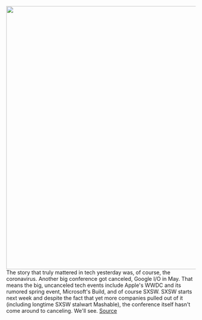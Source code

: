 <img src='https://cdn.vox-cdn.com/thumbor/41zwIj3KEaUEjfUkN0-ATALyS1g=/0x0:2040x1360/1200x800/filters:focal(857x517:1183x843)/cdn.vox-cdn.com/uploads/chorus_image/image/66433099/lcimg_ee506cb6_7e78_42e9_baf7_016da7eba4e9_copy_2.0.jpg' width='700px' /><br/>
The story that truly mattered in tech yesterday was, of course, the coronavirus. Another big conference got canceled, Google I/O in May. That means the big, uncanceled tech events include Apple's WWDC and its rumored spring event, Microsoft's Build, and of course SXSW. SXSW starts next week and despite the fact that yet more companies pulled out of it (including longtime SXSW stalwart Mashable), the conference itself hasn't come around to canceling. We'll see.
<a href='https://www.theverge.com/tech/2020/3/4/21164218/big-tech-coronavirus-canceled-conferences-2020-election'> Source <a/>